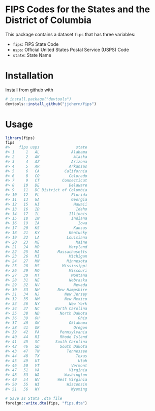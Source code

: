 
<!-- README.md is generated from README.Rmd. Please edit that file -->
FIPS Codes for the States and the District of Columbia
======================================================

This package contains a dataset `fips` that has three variables:

-   `fips`: FIPS State Code
-   `usps`: Official United States Postal Service (USPS) Code
-   `state`: State Name

Installation
============

Install from github with

``` r
# install.package("devtools")
devtools::install_github("jjchern/fips")
```

Usage
=====

``` r
library(fips)
fips
#>    fips usps                state
#> 1     1   AL              Alabama
#> 2     2   AK               Alaska
#> 3     4   AZ              Arizona
#> 4     5   AR             Arkansas
#> 5     6   CA           California
#> 6     8   CO             Colorado
#> 7     9   CT          Connecticut
#> 8    10   DE             Delaware
#> 9    11   DC District of Columbia
#> 10   12   FL              Florida
#> 11   13   GA              Georgia
#> 12   15   HI               Hawaii
#> 13   16   ID                Idaho
#> 14   17   IL             Illinois
#> 15   18   IN              Indiana
#> 16   19   IA                 Iowa
#> 17   20   KS               Kansas
#> 18   21   KY             Kentucky
#> 19   22   LA            Louisiana
#> 20   23   ME                Maine
#> 21   24   MD             Maryland
#> 22   25   MA        Massachusetts
#> 23   26   MI             Michigan
#> 24   27   MN            Minnesota
#> 25   28   MS          Mississippi
#> 26   29   MO             Missouri
#> 27   30   MT              Montana
#> 28   31   NE             Nebraska
#> 29   32   NV               Nevada
#> 30   33   NH        New Hampshire
#> 31   34   NJ           New Jersey
#> 32   35   NM           New Mexico
#> 33   36   NY             New York
#> 34   37   NC       North Carolina
#> 35   38   ND         North Dakota
#> 36   39   OH                 Ohio
#> 37   40   OK             Oklahoma
#> 38   41   OR               Oregon
#> 39   42   PA         Pennsylvania
#> 40   44   RI         Rhode Island
#> 41   45   SC       South Carolina
#> 42   46   SD         South Dakota
#> 43   47   TN            Tennessee
#> 44   48   TX                Texas
#> 45   49   UT                 Utah
#> 46   50   VT              Vermont
#> 47   51   VA             Virginia
#> 48   53   WA           Washington
#> 49   54   WV        West Virginia
#> 50   55   WI            Wisconsin
#> 51   56   WY              Wyoming

# Save as Stata .dta file
foreign::write.dta(fips, "fips.dta")
```
